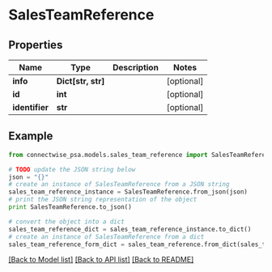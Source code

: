 # SalesTeamReference


## Properties
Name | Type | Description | Notes
------------ | ------------- | ------------- | -------------
**info** | **Dict[str, str]** |  | [optional] 
**id** | **int** |  | [optional] 
**identifier** | **str** |  | [optional] 

## Example

```python
from connectwise_psa.models.sales_team_reference import SalesTeamReference

# TODO update the JSON string below
json = "{}"
# create an instance of SalesTeamReference from a JSON string
sales_team_reference_instance = SalesTeamReference.from_json(json)
# print the JSON string representation of the object
print SalesTeamReference.to_json()

# convert the object into a dict
sales_team_reference_dict = sales_team_reference_instance.to_dict()
# create an instance of SalesTeamReference from a dict
sales_team_reference_form_dict = sales_team_reference.from_dict(sales_team_reference_dict)
```
[[Back to Model list]](../README.md#documentation-for-models) [[Back to API list]](../README.md#documentation-for-api-endpoints) [[Back to README]](../README.md)


